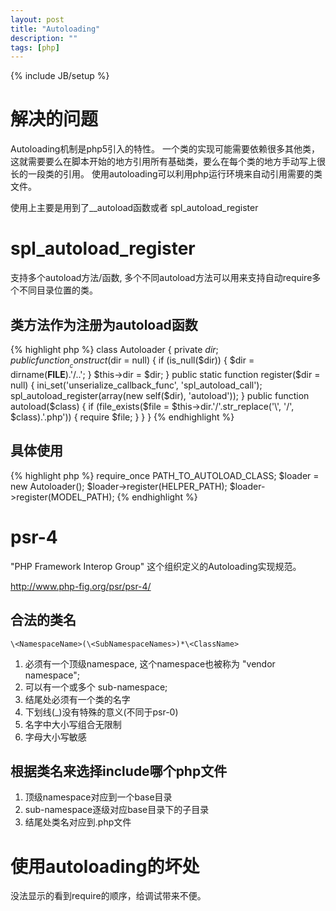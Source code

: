 ```yaml
---
layout: post
title: "Autoloading"
description: ""
tags: [php]
---
```

{% include JB/setup %}

# 解决的问题 #

Autoloading机制是php5引入的特性。
一个类的实现可能需要依赖很多其他类，这就需要要么在脚本开始的地方引用所有基础类，要么在每个类的地方手动写上很长的一段类的引用。
使用autoloading可以利用php运行环境来自动引用需要的类文件。

使用上主要是用到了__autoload函数或者 spl\_autoload\_register

# spl_autoload_register #

支持多个autoload方法/函数, 多个不同autoload方法可以用来支持自动require多个不同目录位置的类。

## 类方法作为注册为autoload函数 ##

{% highlight php %}
class Autoloader
{
	private $dir;
	public function __construct($dir = null)
	{
		if (is_null($dir)) {
			$dir = dirname(__FILE__).'/..';
		}
		$this->dir = $dir;
	}
	public static function register($dir = null)
	{
		ini_set('unserialize_callback_func', 'spl_autoload_call');
		spl_autoload_register(array(new self($dir), 'autoload'));
	}
	public function autoload($class)
	{
		if (file_exists($file = $this->dir.'/'.str_replace('\\', '/', $class).'.php')) {
			require $file;
		}
	}
}
{% endhighlight %}

## 具体使用 ##

{% highlight php %}
require_once PATH_TO_AUTOLOAD_CLASS;
$loader = new Autoloader();
$loader->register(HELPER_PATH);
$loader->register(MODEL_PATH);
{% endhighlight %}

# psr-4 #

"PHP Framework Interop Group" 这个组织定义的Autoloading实现规范。

http://www.php-fig.org/psr/psr-4/

## 合法的类名 ##

	\<NamespaceName>(\<SubNamespaceNames>)*\<ClassName>

1. 必须有一个顶级namespace, 这个namespace也被称为 "vendor namespace";
2. 可以有一个或多个 sub-namespace;
3. 结尾处必须有一个类的名字
4. 下划线(_)没有特殊的意义(不同于psr-0)
5. 名字中大小写组合无限制
6. 字母大小写敏感

## 根据类名来选择include哪个php文件 ##

1. 顶级namespace对应到一个base目录
2. sub-namespace逐级对应base目录下的子目录
3. 结尾处类名对应到<ClassName>.php文件

# 使用autoloading的坏处 #

没法显示的看到require的顺序，给调试带来不便。
